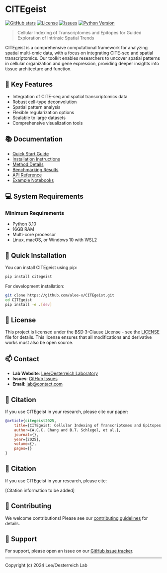 # CITEgeist

[![GitHub stars](https://img.shields.io/github/stars/leeoesterreich/CITEgeist)](https://github.com/leeoesterreich/CITEgeist/stargazers)
[![License](https://img.shields.io/github/license/leeoesterreich/CITEgeist)](https://github.com/leeoesterreich/CITEgeist/blob/main/LICENSE)
[![Issues](https://img.shields.io/github/issues/leeoesterreich/CITEgeist)](https://github.com/leeoesterreich/CITEgeist/issues)
[![Python Version](https://img.shields.io/badge/python-3.10-blue.svg)](https://www.python.org/downloads/)

> Cellular Indexing of Transcriptomes and Epitopes for Guided Exploration of Intrinsic Spatial Trends

CITEgeist is a comprehensive computational framework for analyzing spatial multi-omic data, with a focus on integrating CITE-seq and spatial transcriptomics. Our toolkit enables researchers to uncover spatial patterns in cellular organization and gene expression, providing deeper insights into tissue architecture and function.

## 🚀 Key Features

- Integration of CITE-seq and spatial transcriptomics data
- Robust cell-type deconvolution
- Spatial pattern analysis
- Flexible regularization options
- Scalable to large datasets
- Comprehensive visualization tools

## 📚 Documentation

- [Quick Start Guide](docs/QuickStart.md)
- [Installation Instructions](docs/Installation.md)
- [Method Details](docs/Methods/README.md)
- [Benchmarking Results](docs/Benchmarking/README.md)
- [API Reference](docs/API/README.md)
- [Example Notebooks](docs/Examples/README.md)

## 💻 System Requirements

### Minimum Requirements
- Python 3.10
- 16GB RAM
- Multi-core processor
- Linux, macOS, or Windows 10 with WSL2

## 🔧 Quick Installation

You can install CITEgeist using pip:

```bash
pip install citegeist
```

For development installation:

```bash
git clone https://github.com/alee-x/CITEgeist.git
cd CITEgeist
pip install -e .[dev]
```

## 📜 License

This project is licensed under the BSD 3-Clause License - see the [LICENSE](LICENSE) file for details. This license ensures that all modifications and derivative works must also be open source.

## 📫 Contact

- **Lab Website**: [Lee/Oesterreich Laboratory](https://leeoesterreich.org/)
- **Issues**: [GitHub Issues](https://github.com/leeoesterreich/CITEgeist/issues)
- **Email**: [lab@contact.com](mailto:lab@contact.com)

## 📝 Citation

If you use CITEgeist in your research, please cite our paper:

```bibtex
@article{citegeist2025,
    title={CITEgeist: Cellular Indexing of Transcriptomes and Epitopes for Guided Exploration of Intrinsic Spatial Trends},
    author={A.C.C. Chang and B.T. Schlegel, et al.},
    journal={},
    year={2025},
    volume={},
    pages={}
}
```

## 📝 Citation

If you use CITEgeist in your research, please cite:

[Citation information to be added]

## 📝 Contributing

We welcome contributions! Please see our [contributing guidelines](CONTRIBUTING.md) for details.

## 📝 Support

For support, please open an issue on our [GitHub issue tracker](https://github.com/alee-x/CITEgeist/issues).

---
Copyright (c) 2024 Lee/Oesterreich Lab
